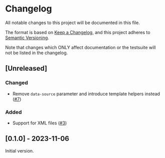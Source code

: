# Changelog

All notable changes to this project will be documented in this file.

The format is based on [Keep a Changelog](https://keepachangelog.com/en/1.0.0/),
and this project adheres to [Semantic Versioning](https://semver.org/spec/v2.0.0.html).

Note that changes which ONLY affect documentation or the testsuite will not be
listed in the changelog.

## [Unreleased]

### Changed

- Remove `data-source` parameter and introduce template helpers instead ([#7](https://github.com/opendevstack/ods-pipeline-adoc/pull/7))

### Added

- Support for XML files ([#3](https://github.com/opendevstack/ods-pipeline-adoc/issues/3))

## [0.1.0] - 2023-11-06

Initial version.
